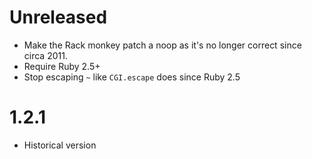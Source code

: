 # Unreleased

- Make the Rack monkey patch a noop as it's no longer correct since circa 2011.
- Require Ruby 2.5+
- Stop escaping `~` like `CGI.escape` does since Ruby 2.5

# 1.2.1

- Historical version